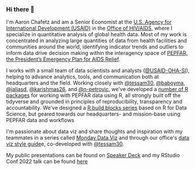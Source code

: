 ### Hi there 👋

I'm Aaron Chafetz and am a Senior Economist at the [U.S. Agency for International Development (USAID)](https://usaid.gov/) in the [Office of HIV/AIDS](https://www.usaid.gov/global-health/health-areas/hiv-and-aids), where I specialize in quantitative analysis of global health data. Most of my work is concentrated in analyzing large quantities of data from health facilities and communities around the world, identifying indicator trends and outliers to inform data drive decision making within the interagency space of [PEPFAR, the President’s Emergency Plan for AIDS Relief](https://www.state.gov/pepfar/). 

I works with a small team of data scientists and analysts ([@USAID-OHA-SI](https://github.com/USAID-OHA-SI)), helping to advance analytics, tools, and communication both at headquarters and the field. Working closely with [@tessam30](https://github.com/tessam30), [@baboyma](https://github.com/baboyma), [@jaliasd](https://github.com/jaliasd), [@karishmas26](https://github.com/karishmas26), and [@n-petrovic](https://github.com/n-petrovic), we've developed a [number of R packages](https://usaid-oha-si.github.io/tools/) for working with PEPFAR data using R, all strongly built off the tidyverse and grounded in principles of reproducibility, transparency and accountability. We've designed a [R build blocks series](https://usaid-oha-si.github.io/learn/categories/#rbbs) based on R for Data Science, but geared towards our headquarters- and mission-base using PEPFAR data and workflows

I'm passionate about data viz and share thoughts and inspiration with my teammates in a series called [Monday Data Viz](https://usaid-oha-si.github.io/learn/tags/#Monday%20data%20viz) and through our office's [data viz style guide](https://issuu.com/achafetz/docs/oha_styleguide)e, co-developed with [@tessam30](https://github.com/tessam30).

My public presentations can be found on [Speaker Deck](https://speakerdeck.com/achafetz) and my RStudio Conf 2022 talk can be found [here](https://www.rstudio.com/conference/2022/talks/leveraging-r-based-ecosystem/)
